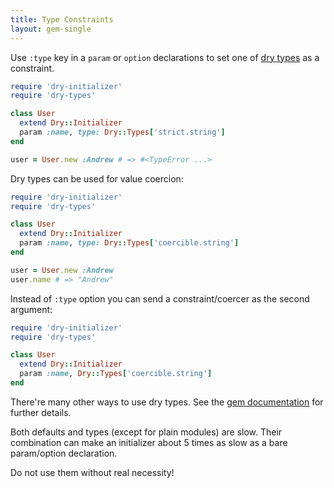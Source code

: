 ```yaml
---
title: Type Constraints
layout: gem-single
---
```


Use `:type` key in a `param` or `option` declarations to set one of [dry types][dry-types] as a constraint.

```ruby
require 'dry-initializer'
require 'dry-types'

class User
  extend Dry::Initializer
  param :name, type: Dry::Types['strict.string']
end

user = User.new :Andrew # => #<TypeError ...>
```

Dry types can be used for value coercion:

```ruby
require 'dry-initializer'
require 'dry-types'

class User
  extend Dry::Initializer
  param :name, type: Dry::Types['coercible.string']
end

user = User.new :Andrew
user.name # => "Andrew"
```

Instead of `:type` option you can send a constraint/coercer as the second argument:

```ruby
require 'dry-initializer'
require 'dry-types'

class User
  extend Dry::Initializer
  param :name, Dry::Types['coercible.string']
end
```

There're many other ways to use dry types. See the [gem documentation][dry-types-docs] for further details.

Both defaults and types (except for plain modules) are slow.
Their combination can make an initializer about 5 times as slow as a bare param/option declaration.

Do not use them without real necessity!

[dry-types]: https://github.com/dry-rb/dry-types
[dry-types-docs]: http://dry-rb.org/gems/dry-types/
